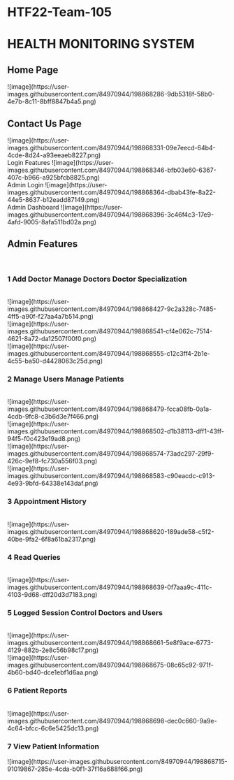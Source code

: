 # HTF22-Team-105

<h1>HEALTH MONITORING SYSTEM </h1>


<h2>Home Page</h2>
![image](https://user-images.githubusercontent.com/84970944/198868286-9db5318f-58b0-4e7b-8c11-8bff8847b4a5.png)

<h2>Contact Us Page</h2>
![image](https://user-images.githubusercontent.com/84970944/198868331-09e7eecd-64b4-4cde-8d24-a93eeaeb8227.png)
<br/>
Login Features
![image](https://user-images.githubusercontent.com/84970944/198868346-bfb03e60-6367-407c-b966-a925bfcb8825.png)
<br/>
Admin Login
![image](https://user-images.githubusercontent.com/84970944/198868364-dbab43fe-8a22-44e5-8637-b12eadd87149.png)
<br/>
Admin Dashboard
![image](https://user-images.githubusercontent.com/84970944/198868396-3c46f4c3-17e9-4afd-9005-8afa511bd02a.png)
<br/>

<h2>Admin Features</h2>
<br/>

<h3>1 Add Doctor Manage Doctors Doctor Specialization </h3>
<br/>
![image](https://user-images.githubusercontent.com/84970944/198868427-9c2a328c-7485-4ff5-a90f-f27aa4a7b514.png)
<br/>
![image](https://user-images.githubusercontent.com/84970944/198868541-cf4e062c-7514-4621-8a72-da12507f00f0.png)
<br/>
![image](https://user-images.githubusercontent.com/84970944/198868555-c12c3ff4-2b1e-4c55-ba50-d4428063c25d.png)
<br/>


<h3>2 Manage Users Manage Patients</h3>
<br/>
![image](https://user-images.githubusercontent.com/84970944/198868479-fcca08fb-0a1a-4cdb-9fc8-c3b6d3e7f466.png)
<br/>
![image](https://user-images.githubusercontent.com/84970944/198868502-d1b38113-dff1-43ff-94f5-f0c423e19ad8.png)
<br/>
![image](https://user-images.githubusercontent.com/84970944/198868574-73adc297-29f9-426c-9ef8-fc730a556f03.png)
<br/>
![image](https://user-images.githubusercontent.com/84970944/198868583-c90eacdc-c913-4e93-9bfd-64338e143daf.png)
<br/>

<h3>3 Appointment History</h3>
<br/>
![image](https://user-images.githubusercontent.com/84970944/198868620-189ade58-c5f2-40be-9fa2-6f8a61ba2317.png)
<br/>

<h3>4 Read Queries</h3>
<br/>
![image](https://user-images.githubusercontent.com/84970944/198868639-0f7aaa9c-411c-4103-9d68-dff20d3d7183.png)
<br/>

<h3>5 Logged Session Control Doctors and Users</h3>
<br/>
![image](https://user-images.githubusercontent.com/84970944/198868661-5e8f9ace-6773-4129-882b-2e8c56b98c17.png)
<br/>
![image](https://user-images.githubusercontent.com/84970944/198868675-08c65c92-971f-4b60-bd40-dce1ebf1d6aa.png)
<br/>

<h3>6 Patient Reports</h3>
<br/>
![image](https://user-images.githubusercontent.com/84970944/198868698-dec0c660-9a9e-4c64-bfcc-6c6e5425dc13.png)
<br/>

<h3>7 View Patient Information</h3>
![image](https://user-images.githubusercontent.com/84970944/198868715-91019867-285e-4cda-b0f1-37f16a688f66.png)
<br/>
